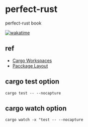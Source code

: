 # perfect-rust
perfect-rust book

[![wakatime](https://wakatime.com/badge/github/friendbear/perfect-rust.svg)](https://wakatime.com/badge/github/friendbear/perfect-rust)


## ref

* [Cargo Workspaces](https://doc.rust-lang.org/book/ch14-03-cargo-workspaces.html)
* [Pacckage Layout](https://doc.rust-lang.org/cargo/guide/project-layout.html)

## cargo test option

`cargo test -- --nocapture`

## cargo watch option

`cargo watch -x "test -- --nocapture`